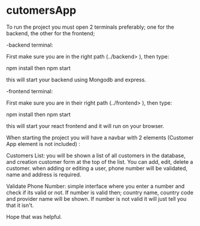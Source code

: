 # cutomersApp

To run the project you must open 2 terminals preferably; one for the backend, the other for the frontend;

-backend terminal:

First make sure you are in the right path (../backend> ), then type:

npm install then npm start

this will start your backend using Mongodb and express.

-frontend terminal:

First make sure you are in their right path (../frontend> ), then type:

npm install then npm start

this will start your react frontend and it will run on your browser.

When starting the project you will have a navbar with 2 elements (Customer App element is not included) :

Customers List: you will be shown a list of all customers in the database, and creation customer form at the top of the list. You can add, edit, delete a customer. when adding or editing a user, phone number will be validated, name and address is required.

Validate Phone Number: simple interface where you enter a number and check if its valid or not. If number is valid then; country name, country code and provider name will be shown. If number is not valid it will just tell you that it isn't.

Hope that was helpful.
